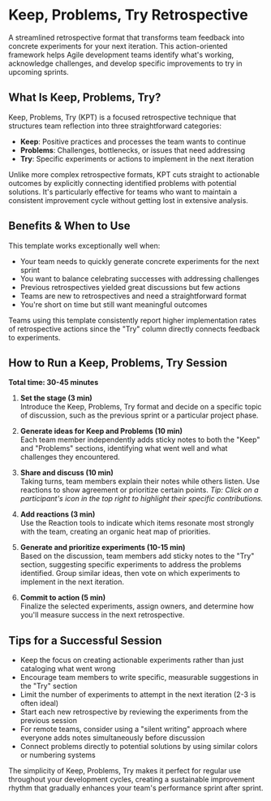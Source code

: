# Keep, Problems, Try Retrospective

A streamlined retrospective format that transforms team feedback into concrete experiments for your next iteration. This action-oriented framework helps Agile development teams identify what's working, acknowledge challenges, and develop specific improvements to try in upcoming sprints.

## What Is Keep, Problems, Try?

Keep, Problems, Try (KPT) is a focused retrospective technique that structures team reflection into three straightforward categories:

- **Keep**: Positive practices and processes the team wants to continue
- **Problems**: Challenges, bottlenecks, or issues that need addressing
- **Try**: Specific experiments or actions to implement in the next iteration

Unlike more complex retrospective formats, KPT cuts straight to actionable outcomes by explicitly connecting identified problems with potential solutions. It's particularly effective for teams who want to maintain a consistent improvement cycle without getting lost in extensive analysis.

## Benefits & When to Use

This template works exceptionally well when:

- Your team needs to quickly generate concrete experiments for the next sprint
- You want to balance celebrating successes with addressing challenges
- Previous retrospectives yielded great discussions but few actions
- Teams are new to retrospectives and need a straightforward format
- You're short on time but still want meaningful outcomes

Teams using this template consistently report higher implementation rates of retrospective actions since the "Try" column directly connects feedback to experiments.

## How to Run a Keep, Problems, Try Session

**Total time: 30-45 minutes**

1. **Set the stage (3 min)**  
   Introduce the Keep, Problems, Try format and decide on a specific topic of discussion, such as the previous sprint or a particular project phase.

2. **Generate ideas for Keep and Problems (10 min)**  
   Each team member independently adds sticky notes to both the "Keep" and "Problems" sections, identifying what went well and what challenges they encountered.

3. **Share and discuss (10 min)**  
   Taking turns, team members explain their notes while others listen. Use reactions to show agreement or prioritize certain points.
   *Tip: Click on a participant's icon in the top right to highlight their specific contributions.*

4. **Add reactions (3 min)**  
   Use the Reaction tools to indicate which items resonate most strongly with the team, creating an organic heat map of priorities.

5. **Generate and prioritize experiments (10-15 min)**  
   Based on the discussion, team members add sticky notes to the "Try" section, suggesting specific experiments to address the problems identified. Group similar ideas, then vote on which experiments to implement in the next iteration.

6. **Commit to action (5 min)**  
   Finalize the selected experiments, assign owners, and determine how you'll measure success in the next retrospective.

## Tips for a Successful Session

- Keep the focus on creating actionable experiments rather than just cataloging what went wrong
- Encourage team members to write specific, measurable suggestions in the "Try" section
- Limit the number of experiments to attempt in the next iteration (2-3 is often ideal)
- Start each new retrospective by reviewing the experiments from the previous session
- For remote teams, consider using a "silent writing" approach where everyone adds notes simultaneously before discussion
- Connect problems directly to potential solutions by using similar colors or numbering systems

The simplicity of Keep, Problems, Try makes it perfect for regular use throughout your development cycles, creating a sustainable improvement rhythm that gradually enhances your team's performance sprint after sprint.